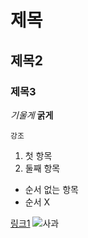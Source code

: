 # 제목
## 제목2
### 제목3
_기울게_ __굵게__

`강조`

1. 첫 항목
2. 둘째 항목

+ 순서 없는 항목
+ 순서 X

[링크1](https://www.google.com)
![사과](https://t1.daumcdn.net/cfile/blog/26211E4C5451CF0924)
